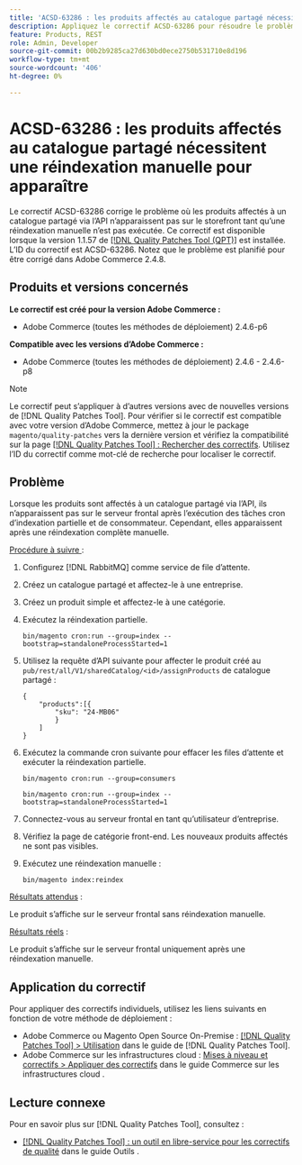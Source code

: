 ```yaml
---
title: 'ACSD-63286 : les produits affectés au catalogue partagé nécessitent une réindexation manuelle pour apparaître'
description: Appliquez le correctif ACSD-63286 pour résoudre le problème d’Adobe Commerce où les produits affectés à un catalogue partagé via l’API n’apparaissent pas sur le storefront tant qu’une réindexation manuelle n’a pas été exécutée.
feature: Products, REST
role: Admin, Developer
source-git-commit: 00b2b9285ca27d630bd0ece2750b531710e8d196
workflow-type: tm+mt
source-wordcount: '406'
ht-degree: 0%

---
```


# ACSD-63286 : les produits affectés au catalogue partagé nécessitent une réindexation manuelle pour apparaître

Le correctif ACSD-63286 corrige le problème où les produits affectés à un catalogue partagé via l’API n’apparaissent pas sur le storefront tant qu’une réindexation manuelle n’est pas exécutée. Ce correctif est disponible lorsque la version 1.1.57 de [[!DNL Quality Patches Tool (QPT)]](https://experienceleague.adobe.com/help/tools/quality-patches-tool/quality-patches-tool-to-self-serve-quality-patches.md) est installée. L’ID du correctif est ACSD-63286. Notez que le problème est planifié pour être corrigé dans Adobe Commerce 2.4.8.

## Produits et versions concernés

**Le correctif est créé pour la version Adobe Commerce :**

* Adobe Commerce (toutes les méthodes de déploiement) 2.4.6-p6

**Compatible avec les versions d’Adobe Commerce :**

* Adobe Commerce (toutes les méthodes de déploiement) 2.4.6 - 2.4.6-p8

>[!NOTE]
>
>Le correctif peut s’appliquer à d’autres versions avec de nouvelles versions de [!DNL Quality Patches Tool]. Pour vérifier si le correctif est compatible avec votre version d’Adobe Commerce, mettez à jour le package `magento/quality-patches` vers la dernière version et vérifiez la compatibilité sur la page [[!DNL Quality Patches Tool] : Rechercher des correctifs](https://experienceleague.adobe.com/tools/commerce-quality-patches/index.html). Utilisez l’ID du correctif comme mot-clé de recherche pour localiser le correctif.

## Problème

Lorsque les produits sont affectés à un catalogue partagé via l’API, ils n’apparaissent pas sur le serveur frontal après l’exécution des tâches cron d’indexation partielle et de consommateur. Cependant, elles apparaissent après une réindexation complète manuelle.

<u>Procédure à suivre </u> :

1. Configurez [!DNL RabbitMQ] comme service de file d’attente.
1. Créez un catalogue partagé et affectez-le à une entreprise.
1. Créez un produit simple et affectez-le à une catégorie.
1. Exécutez la réindexation partielle.

   ```
   bin/magento cron:run --group=index --bootstrap=standaloneProcessStarted=1
   ```

1. Utilisez la requête d’API suivante pour affecter le produit créé au `pub/rest/all/V1/sharedCatalog/<id>/assignProducts` de catalogue partagé :

   ```
   {
       "products":[{
           "sku": "24-MB06"
           }
       ]
   }
   ```

1. Exécutez la commande cron suivante pour effacer les files d’attente et exécuter la réindexation partielle.

   ```
   bin/magento cron:run --group=consumers
   ```

   ```
   bin/magento cron:run --group=index --bootstrap=standaloneProcessStarted=1
   ```

1. Connectez-vous au serveur frontal en tant qu’utilisateur d’entreprise.
1. Vérifiez la page de catégorie front-end. Les nouveaux produits affectés ne sont pas visibles.
1. Exécutez une réindexation manuelle :

   ```
   bin/magento index:reindex
   ```

<u>Résultats attendus</u> :

Le produit s’affiche sur le serveur frontal sans réindexation manuelle.

<u>Résultats réels</u> :

Le produit s’affiche sur le serveur frontal uniquement après une réindexation manuelle.

## Application du correctif

Pour appliquer des correctifs individuels, utilisez les liens suivants en fonction de votre méthode de déploiement :

* Adobe Commerce ou Magento Open Source On-Premise : [[!DNL Quality Patches Tool] > Utilisation](/help/tools/quality-patches-tool/usage.md) dans le guide de [!DNL Quality Patches Tool].
* Adobe Commerce sur les infrastructures cloud : [Mises à niveau et correctifs > Appliquer des correctifs](https://experienceleague.adobe.com/docs/commerce-cloud-service/user-guide/develop/upgrade/apply-patches.html) dans le guide Commerce sur les infrastructures cloud .


## Lecture connexe

Pour en savoir plus sur [!DNL Quality Patches Tool], consultez :

* [[!DNL Quality Patches Tool] : un outil en libre-service pour les correctifs de qualité](/help/tools/quality-patches-tool/quality-patches-tool-to-self-serve-quality-patches.md) dans le guide Outils .
